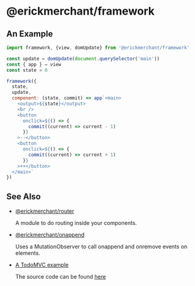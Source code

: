 # @erickmerchant/framework

## An Example

``` javascript
import framework, {view, domUpdate} from '@erickmerchant/framework'

const update = domUpdate(document.querySelector('main'))
const { app } = view
const state = 0

framework({
  state,
  update,
  component: (state, commit) => app`<main>
    <output>${state}</output>
    <br />
    <button
      onclick=${() => {
        commit((current) => current - 1)
      }}
    >--</button>
    <button
      onclick=${() => {
        commit((current) => current + 1)
      }}
    >++</button>
  </main>`
})
```

## See Also

- [@erickmerchant/router](https://github.com/erickmerchant/router)

  A module to do routing inside your components.

- [@erickmerchant/onappend](https://github.com/erickmerchant/onappend)

  Uses a MutationObserver to call onappend and onremove events on elements.

- [A TodoMVC example](https://todo.erickmerchant.com)

  The source code can be found [here](https://github.com/erickmerchant/framework-todo)
